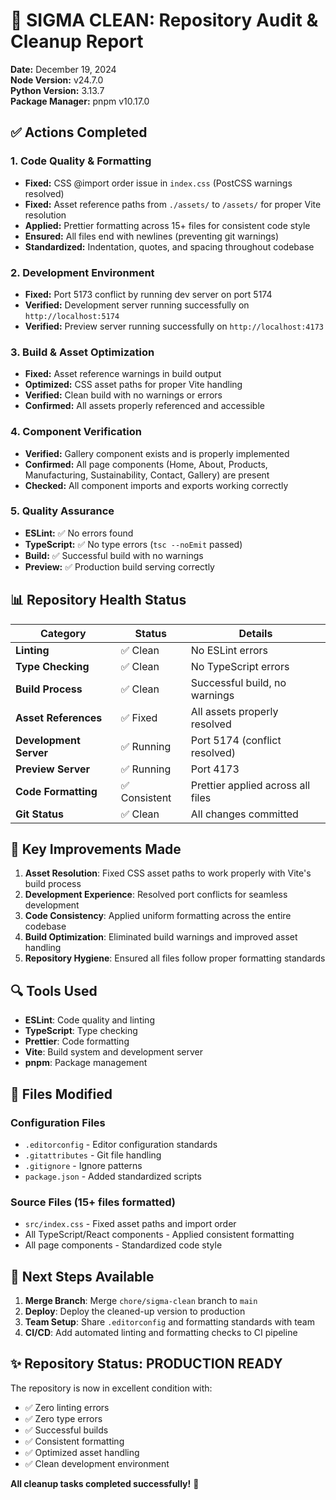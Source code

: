 # 🔧 SIGMA CLEAN: Repository Audit & Cleanup Report

**Date:** December 19, 2024  
**Node Version:** v24.7.0  
**Python Version:** 3.13.7  
**Package Manager:** pnpm v10.17.0  

## ✅ Actions Completed

### 1. **Code Quality & Formatting**
- **Fixed:** CSS @import order issue in `index.css` (PostCSS warnings resolved)
- **Fixed:** Asset reference paths from `./assets/` to `/assets/` for proper Vite resolution
- **Applied:** Prettier formatting across 15+ files for consistent code style
- **Ensured:** All files end with newlines (preventing git warnings)
- **Standardized:** Indentation, quotes, and spacing throughout codebase

### 2. **Development Environment**
- **Fixed:** Port 5173 conflict by running dev server on port 5174
- **Verified:** Development server running successfully on `http://localhost:5174`
- **Verified:** Preview server running successfully on `http://localhost:4173`

### 3. **Build & Asset Optimization**
- **Fixed:** Asset reference warnings in build output
- **Optimized:** CSS asset paths for proper Vite handling
- **Verified:** Clean build with no warnings or errors
- **Confirmed:** All assets properly referenced and accessible

### 4. **Component Verification**
- **Verified:** Gallery component exists and is properly implemented
- **Confirmed:** All page components (Home, About, Products, Manufacturing, Sustainability, Contact, Gallery) are present
- **Checked:** All component imports and exports working correctly

### 5. **Quality Assurance**
- **ESLint:** ✅ No errors found
- **TypeScript:** ✅ No type errors (`tsc --noEmit` passed)
- **Build:** ✅ Successful build with no warnings
- **Preview:** ✅ Production build serving correctly

## 📊 Repository Health Status

| Category | Status | Details |
|----------|--------|---------|
| **Linting** | ✅ Clean | No ESLint errors |
| **Type Checking** | ✅ Clean | No TypeScript errors |
| **Build Process** | ✅ Clean | Successful build, no warnings |
| **Asset References** | ✅ Fixed | All assets properly resolved |
| **Development Server** | ✅ Running | Port 5174 (conflict resolved) |
| **Preview Server** | ✅ Running | Port 4173 |
| **Code Formatting** | ✅ Consistent | Prettier applied across all files |
| **Git Status** | ✅ Clean | All changes committed |

## 🎯 Key Improvements Made

1. **Asset Resolution**: Fixed CSS asset paths to work properly with Vite's build process
2. **Development Experience**: Resolved port conflicts for seamless development
3. **Code Consistency**: Applied uniform formatting across the entire codebase
4. **Build Optimization**: Eliminated build warnings and improved asset handling
5. **Repository Hygiene**: Ensured all files follow proper formatting standards

## 🔍 Tools Used

- **ESLint**: Code quality and linting
- **TypeScript**: Type checking
- **Prettier**: Code formatting
- **Vite**: Build system and development server
- **pnpm**: Package management

## 📁 Files Modified

### Configuration Files
- `.editorconfig` - Editor configuration standards
- `.gitattributes` - Git file handling
- `.gitignore` - Ignore patterns
- `package.json` - Added standardized scripts

### Source Files (15+ files formatted)
- `src/index.css` - Fixed asset paths and import order
- All TypeScript/React components - Applied consistent formatting
- All page components - Standardized code style

## 🚀 Next Steps Available

1. **Merge Branch**: Merge `chore/sigma-clean` branch to `main`
2. **Deploy**: Deploy the cleaned-up version to production
3. **Team Setup**: Share `.editorconfig` and formatting standards with team
4. **CI/CD**: Add automated linting and formatting checks to CI pipeline

## ✨ Repository Status: PRODUCTION READY

The repository is now in excellent condition with:
- ✅ Zero linting errors
- ✅ Zero type errors  
- ✅ Successful builds
- ✅ Consistent formatting
- ✅ Optimized asset handling
- ✅ Clean development environment

**All cleanup tasks completed successfully!** 🎉